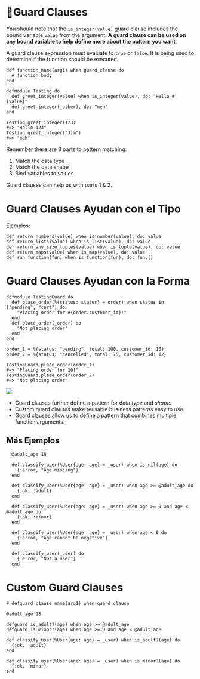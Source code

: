 # 🎯Guard Clauses
You should note that the `is_integer(value)` guard clause includes the bound variable `value` from the argument. **A guard clause can be used on any bound variable to help define more about the pattern you want**.

A guard clause expression must evaluate to `true` or `false`. It is being used to determine if the function should be executed.


    def function_name(arg1) when guard_clause do
      # function body
    end
    
    defmodule Testing do
      def greet_integer(value) when is_integer(value), do: "Hello #{value}"
      def greet_integer(_other), do: "meh"
    end
    
    Testing.greet_integer(123)                          
    #=> "Hello 123"
    Testing.greet_integer("Jim")
    #=> "meh"

Remember there are 3 parts to pattern matching:

1. Match the data type
2. Match the data shape
3. Bind variables to values

Guard clauses can help us with parts 1 & 2.

# Guard Clauses Ayudan con el Tipo

Ejemplos:

    def return_numbers(value) when is_number(value), do: value
    def return_lists(value) when is_list(value), do: value
    def return_any_size_tuples(value) when is_tuple(value), do: value
    def return_maps(value) when is_map(value), do: value
    def run_function(fun) when is_function(fun), do: fun.()
# Guard Clauses Ayudan con la Forma
    defmodule TestingGuard do
      def place_order(%{status: status} = order) when status in ["pending", "cart"] do
        "Placing order for #{order.customer_id}!"
      end
      def place_order(_order) do
        "Not placing order"
      end
    end
    
    order_1 = %{status: "pending", total: 100, customer_id: 10}
    order_2 = %{status: "cancelled", total: 75, customer_id: 12}
    
    TestingGuard.place_order(order_1)
    #=> "Placing order for 10!"
    TestingGuard.place_order(order_2)
    #=> "Not placing order"


![](https://paper-attachments.dropbox.com/s_DC4D5F05441F6F01540C789A36CA520FB793484A68111075DD7AECAFCB31B93F_1606789900940_image.png)



- Guard clauses further define a pattern for data *type* and *shape*.
- Custom guard clauses make reusable business patterns easy to use.
- Guard clauses allow us to define a pattern that combines multiple function arguments.
## Más Ejemplos
      @adult_age 18
    
      def classify_user(%User{age: age} = _user) when is_nil(age) do
        {:error, "Age missing"}
      end
    
      def classify_user(%User{age: age} = _user) when age >= @adult_age do
        {:ok, :adult}
      end
    
      def classify_user(%User{age: age} = _user) when age >= 0 and age < @adult_age do
        {:ok, :minor}
      end
    
      def classify_user(%User{age: age} = _user) when age < 0 do
        {:error, "Age cannot be negative"}
      end
    
      def classify_user(_user) do
        {:error, "Not a user"}
      end
# Custom Guard Clauses
    # defguard clause_name(arg1) when guard_clause
    
    @adult_age 18
    
    defguard is_adult?(age) when age >= @adult_age
    defguard is_minor?(age) when age >= 0 and age < @adult_age
    
    def classify_user(%User{age: age} = _user) when is_adult?(age) do
      {:ok, :adult}
    end
    
    def classify_user(%User{age: age} = _user) when is_minor?(age) do
      {:ok, :minor}
    end

